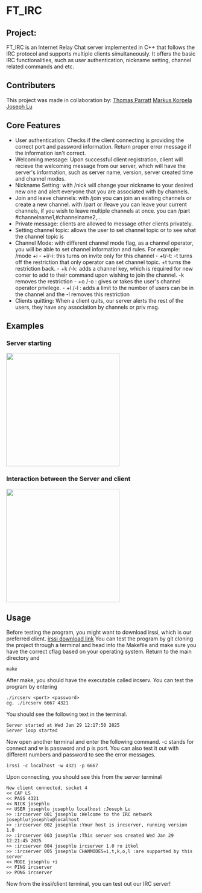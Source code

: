 # FT_IRC

## Project:
FT_IRC is an Internet Relay Chat server implemented in C++ that follows the IRC protocol and supports multiple clients simultaneously. It offers the basic IRC functionalities, such as user authentication, nickname setting, channel related commands and etc. 

## Contributers
This project was made in collaboration by:
[Thomas Parratt](https://github.com/ThomasParratt)
[Markus Korpela](https://github.com/Marsu4ever)
[Joseph Lu](https://github.com/quietmid)

## Core Features
- User authentication: Checks if the client connecting is providing the correct port and password information. Return proper error message if the information isn't correct.
- Welcoming message: Upon successful client registration, client will recieve the welcoming message from our server, which will have the server's information, such as server name, version, server created time and channel modes.
- Nickname Setting: with /nick <yourNewNick> will change your nickname to your desired new one and alert everyone that you are associated with by channels.
- Join and leave channels: with /join you can join an existing channels or create a new channel. with /part or /leave you can leave your current channels, if you wish to leave multiple channels at once. you can /part #channelname1,#channelname2,...
- Private message: clients are allowed to message other clients privately.
- Setting channel topic: allows the user to set channel topic or to see what the channel topic is
- Channel Mode: with different channel mode flag, as a channel operator, you will be able to set channel information and rules. For example: /mode +i
      - +i/-i: this turns on invite only for this channel
      - +t/-t: -t turns off the restriction that only operator can set channel topic. +t turns the restriction back.
      - +k <passkey>/-k: adds a channel key, which is required for new comer to add to their command upon wishing to join the channel. -k removes the restriction
      - +o <nick>/-o <nick>: gives or takes the user's channel operator privilege.
      - +l <number>/-l : adds a limit to the number of users can be in the channel and the -l removes this restriction
- Clients quitting: When a client quits, our server alerts the rest of the users, they have any association by channels or priv msg.

## Examples
<h3>Server starting</h3>
<img src="https://i.imgur.com/GwBb3fR.gif" width="300">
      
<h3>Interaction between the Server and client</h3>
<img src="https://i.imgur.com/kNVbXsq.gif" width="300">

## Usage
Before testing the program, you might want to download irssi, which is our preferred client. [irssi download link](https://irssi.org/download/)
You can test the program by git cloning the project through a terminal and head into the Makefile and make sure you have the correct cflag based on your operating system. Return to the main directory and
```
make
```
After make, you should have the executable called ircserv. You can test the program by entering
```
./ircserv <port> <password>
eg. ./ircserv 6667 4321
```
You should see the following text in the terminal.
```
Server started at Wed Jan 29 12:17:50 2025
Server loop started
```
Now open another terminal and enter the following command. -c stands for connect and w is password and p is port. You can also test it out with different numbers and password to see the error messages.
```
irssi -c localhost -w 4321 -p 6667
```
Upon connecting, you should see this from the server terminal
```
New client connected, socket 4
<< CAP LS
<< PASS 4321
<< NICK josephlu
<< USER josephlu josephlu localhost :Joseph Lu
>> :ircserver 001 josephlu :Welcome to the IRC network josephlu!josephlu@localhost
>> :ircserver 002 josephlu :Your host is ircserver, running version 1.0
>> :ircserver 003 josephlu :This server was created Wed Jan 29 12:21:45 2025
>> :ircserver 004 josephlu ircserver 1.0 ro itkol
>> :ircserver 005 josephlu CHANMODES=i,t,k,o,l :are supported by this server
<< MODE josephlu +i
<< PING ircserver
>> PONG ircserver
```
Now from the irssi/client terminal, you can test out our IRC server!
